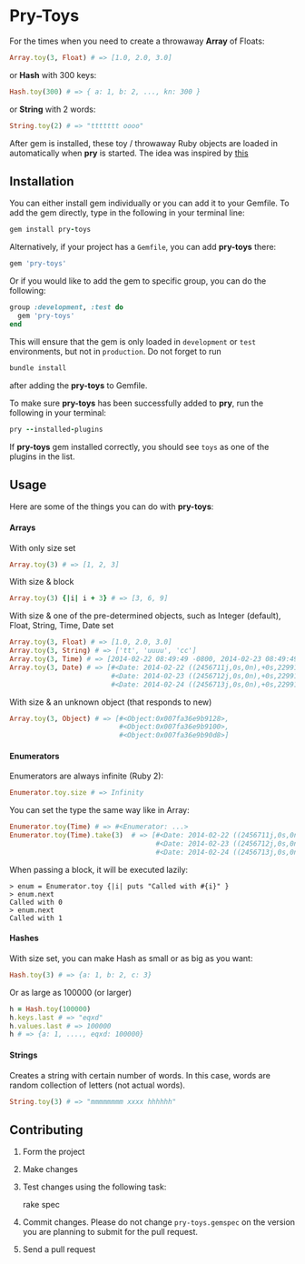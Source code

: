 # Pry-Toys

For the times when you need to create a throwaway __Array__ of Floats:

```ruby
Array.toy(3, Float) # => [1.0, 2.0, 3.0]
```

or __Hash__ with 300 keys:    

```ruby    
Hash.toy(300) # => { a: 1, b: 2, ..., kn: 300 }
```

or __String__ with 2 words:

```ruby
String.toy(2) # => "ttttttt oooo"
```

After gem is installed, these toy / throwaway Ruby objects are loaded in automatically when __pry__ is started. The idea was inspired by [this](https://gist.github.com/lucapette/807492)

## Installation

You can either install gem individually or you can add it to your Gemfile. To add the gem directly, type in the following in your terminal line:

```ruby
gem install pry-toys
```

Alternatively, if your project has a `Gemfile`, you can add __pry-toys__ there:

```ruby
gem 'pry-toys'
```

Or if you would like to add the gem to specific group, you can do the following:

```ruby
group :development, :test do
  gem 'pry-toys'
end
```

This will ensure that the gem is only loaded in `development` or `test` environments, but not in `production`. Do not forget to run

```ruby
bundle install
```

after adding the __pry-toys__ to Gemfile.

To make sure __pry-toys__ has been successfully added to __pry__, run the following in your terminal:

```ruby
pry --installed-plugins
```

If __pry-toys__ gem installed correctly, you should see `toys` as one of the plugins in the list.

## Usage

Here are some of the things you can do with __pry-toys__:

#### Arrays

With only size set

```ruby
Array.toy(3) # => [1, 2, 3]
```

With size & block

```ruby  
Array.toy(3) {|i| i + 3} # => [3, 6, 9]
```
  
With size & one of the pre-determined objects, such as Integer (default), Float, String, Time, Date set
  
```ruby
Array.toy(3, Float) # => [1.0, 2.0, 3.0]
Array.toy(3, String) # => ['tt', 'uuuu', 'cc']
Array.toy(3, Time) # => [2014-02-22 08:49:49 -0800, 2014-02-23 08:49:49 -0800, 2014-02-24 08:49:49 -0800]
Array.toy(3, Date) # => [#<Date: 2014-02-22 ((2456711j,0s,0n),+0s,2299161j)>,
                         #<Date: 2014-02-23 ((2456712j,0s,0n),+0s,2299161j)>,
                         #<Date: 2014-02-24 ((2456713j,0s,0n),+0s,2299161j)>]
```                        

With size & an unknown object (that responds to new)

```ruby
Array.toy(3, Object) # => [#<Object:0x007fa36e9b9128>,
                           #<Object:0x007fa36e9b9100>,
                           #<Object:0x007fa36e9b90d8>]
```

#### Enumerators

Enumerators are always infinite (Ruby 2):

```ruby
Enumerator.toy.size # => Infinity
```

You can set the type the same way like in Array:

```ruby
Enumerator.toy(Time) # => #<Enumerator: ...>
Enumerator.toy(Time).take(3)  # => [#<Date: 2014-02-22 ((2456711j,0s,0n),+0s,2299161j)>,
                                    #<Date: 2014-02-23 ((2456712j,0s,0n),+0s,2299161j)>,
                                    #<Date: 2014-02-24 ((2456713j,0s,0n),+0s,2299161j)>]
```

When passing a block, it will be executed lazily:
```
> enum = Enumerator.toy {|i| puts "Called with #{i}" }
> enum.next
Called with 0
> enum.next
Called with 1
```

#### Hashes

With size set, you can make Hash as small or as big as you want:

```ruby
Hash.toy(3) # => {a: 1, b: 2, c: 3}
```

Or as large as 100000 (or larger)
 
```ruby   
h = Hash.toy(100000)
h.keys.last # => "eqxd"
h.values.last # => 100000
h # => {a: 1, ...., eqxd: 100000}
```

#### Strings

Creates a string with certain number of words. In this case, words are random collection of letters (not actual words).

```ruby
String.toy(3) # => "mmmmmmmm xxxx hhhhhh"
```

## Contributing

1) Form the project

2) Make changes

3) Test changes using the following task:
  
    rake spec

4) Commit changes. Please do not change `pry-toys.gemspec` on the version you are planning to submit for the pull request.

5) Send a pull request

